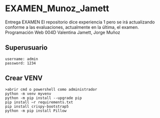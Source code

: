 # EXAMEN_Munoz_Jamett
Entrega EXAMEN
El repositorio dice experiencia 1 pero se irá actualizando conforme a las evaluaciones, actualmente en la última, el examen.
Programación Web 004D
Valentina Jamett, Jorge Muñoz

## Superusuario
    username: admin
    password: 1234
## Crear VENV
    >abrir cmd o powershell como administrador
    python -m venv myvenv
    python -m pip install --upgrade pip
    pip install –r requirements.txt
    pip install crispy-bootstrap5
    python -m pip install Pillow
